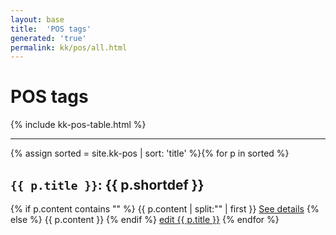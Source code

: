 ```yaml
---
layout: base
title:  'POS tags'
generated: 'true'
permalink: kk/pos/all.html
---
```


# POS tags

{% include kk-pos-table.html %}

----------

{% assign sorted = site.kk-pos | sort: 'title' %}{% for p in sorted %}
<a id="al-kk-pos/{{ p.title }}" class="al-dest"/>
<h2><code>{{ p.title }}</code>: {{ p.shortdef }}</h2>
{% if p.content contains "<!--details-->" %}    
{{ p.content | split:"<!--details-->" | first }}
<a href="{{ p.title }}" class="al-doc">See details</a>
{% else %}
{{ p.content }}
{% endif %}
<a href="{{ site.git_edit }}/{% if p.collection %}{{ p.relative_path }}{% else %}{{ p.path }}{% endif %}" target="#">edit {{ p.title }}</a>
{% endfor %}
